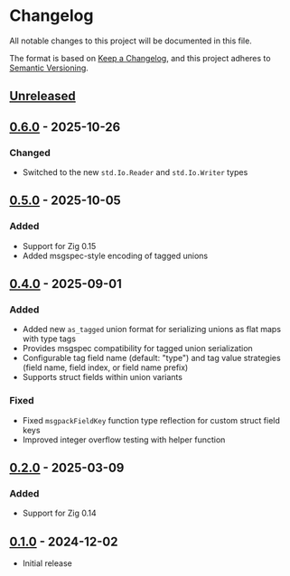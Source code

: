 # Changelog

All notable changes to this project will be documented in this file.

The format is based on [Keep a Changelog](https://keepachangelog.com/en/1.0.0/),
and this project adheres to [Semantic Versioning](https://semver.org/spec/v2.0.0.html).

## [Unreleased]

## [0.6.0] - 2025-10-26

### Changed
- Switched to the new `std.Io.Reader` and `std.Io.Writer` types

## [0.5.0] - 2025-10-05

### Added
- Support for Zig 0.15
- Added msgspec-style encoding of tagged unions

## [0.4.0] - 2025-09-01

### Added
- Added new `as_tagged` union format for serializing unions as flat maps with type tags
- Provides msgspec compatibility for tagged union serialization
- Configurable tag field name (default: "type") and tag value strategies (field name, field index, or field name prefix)
- Supports struct fields within union variants

### Fixed
- Fixed `msgpackFieldKey` function type reflection for custom struct field keys
- Improved integer overflow testing with helper function

## [0.2.0] - 2025-03-09

### Added
- Support for Zig 0.14

## [0.1.0] - 2024-12-02

- Initial release

[Unreleased]: https://github.com/lalinsky/msgpack.zig/compare/v0.6.0...HEAD
[0.6.0]: https://github.com/lalinsky/msgpack.zig/compare/v0.5.0...v0.6.0
[0.5.0]: https://github.com/lalinsky/msgpack.zig/compare/v0.4.0...v0.5.0
[0.4.0]: https://github.com/lalinsky/msgpack.zig/compare/v0.2.0...v0.4.0
[0.2.0]: https://github.com/lalinsky/msgpack.zig/compare/v0.1.0...v0.2.0
[0.1.0]: https://github.com/lalinsky/msgpack.zig/releases/tag/v0.1.0

